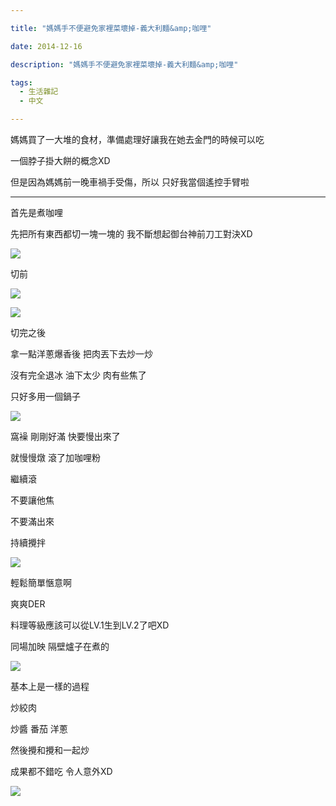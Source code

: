 ```yaml
---

title: "媽媽手不便避免家裡菜壞掉-義大利麵&amp;咖哩"

date: 2014-12-16

description: "媽媽手不便避免家裡菜壞掉-義大利麵&amp;咖哩"

tags:
  - 生活雜記
  - 中文

---
```


媽媽買了一大堆的食材，準備處理好讓我在她去金門的時候可以吃

  

一個脖子掛大餅的概念XD

  

但是因為媽媽前一晚車禍手受傷，所以 只好我當個遙控手臂啦

  

  

* * *

  

  

首先是煮咖哩

  

先把所有東西都切一塊一塊的 我不斷想起御台神前刀工對決XD

  

![](https://jaythecheyi.home.blog/wp-content/uploads/2019/11/94197-img_1672.jpg)
  

切前

  

![](https://jaythecheyi.home.blog/wp-content/uploads/2019/11/e6be3-img_1673.jpg)
  

![](https://jaythecheyi.home.blog/wp-content/uploads/2019/11/ab2c3-img_1674.jpg)
  

切完之後

  

拿一點洋蔥爆香後 把肉丟下去炒一炒

  

沒有完全退冰 油下太少 肉有些焦了

  

只好多用一個鍋子

  

![](https://jaythecheyi.home.blog/wp-content/uploads/2019/11/85500-img_1675.jpg)
  

窩襙 剛剛好滿 快要慢出來了

  

  

就慢慢燉 滾了加咖哩粉

  

  

繼續滾

  

  

不要讓他焦

  

  

不要滿出來

  

  

持續攪拌

  

  

![](https://jaythecheyi.home.blog/wp-content/uploads/2019/11/8faed-img_1676.jpg)
  

輕鬆簡單愜意啊

  

  

爽爽DER

  

料理等級應該可以從LV.1生到LV.2了吧XD

  

  

同場加映 隔壁爐子在煮的

  

![](https://jaythecheyi.home.blog/wp-content/uploads/2019/11/5753f-img_1670.jpg)
  

基本上是一樣的過程

  

炒絞肉

  

炒醬 番茄 洋蔥

  

然後攪和攪和一起炒

  

  

成果都不錯吃 令人意外XD

  

![](https://jaythecheyi.home.blog/wp-content/uploads/2019/11/151d9-img_1671.jpg)
  

  

